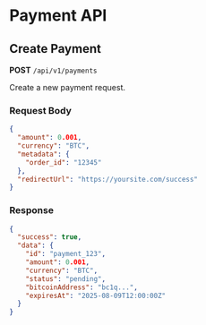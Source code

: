 # Payment API

## Create Payment

**POST** `/api/v1/payments`

Create a new payment request.

### Request Body
```json
{
  "amount": 0.001,
  "currency": "BTC",
  "metadata": {
    "order_id": "12345"
  },
  "redirectUrl": "https://yoursite.com/success"
}
```

### Response
```json
{
  "success": true,
  "data": {
    "id": "payment_123",
    "amount": 0.001,
    "currency": "BTC",
    "status": "pending",
    "bitcoinAddress": "bc1q...",
    "expiresAt": "2025-08-09T12:00:00Z"
  }
}
```
